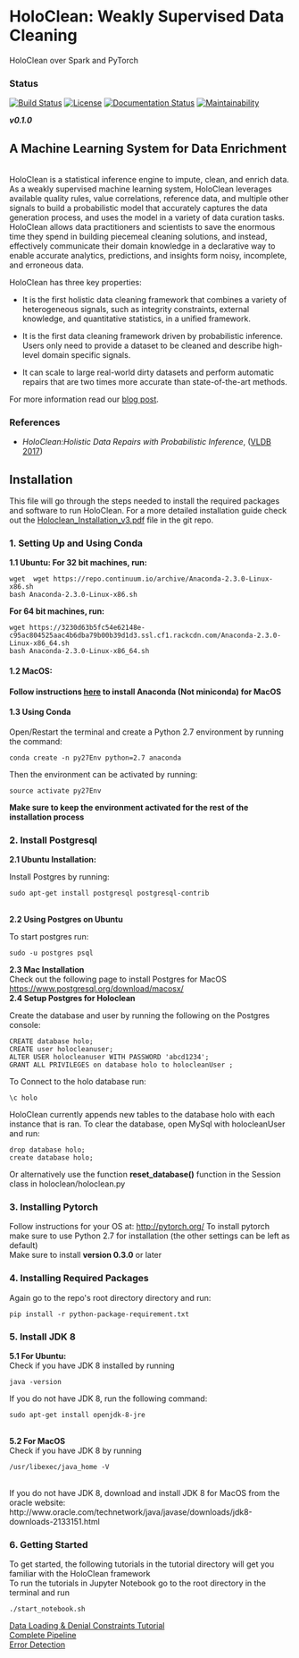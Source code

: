 # HoloClean: Weakly Supervised Data Cleaning
HoloClean over Spark and PyTorch

### Status

[![Build Status](https://travis-ci.org/HoloClean/HoloClean.svg?branch=test)](https://travis-ci.org/HoloClean/HoloClean)
[![License](https://img.shields.io/badge/License-Apache%202.0-blue.svg)](https://opensource.org/licenses/Apache-2.0)
[![Documentation Status](https://readthedocs.org/projects/holoclean/badge/?version=latest)](http://holoclean.readthedocs.io/en/latest/?badge=latest)
[![Maintainability](https://api.codeclimate.com/v1/badges/d355e754057907628593/maintainability)](https://codeclimate.com/github/HoloClean/HoloClean/maintainability)


**_v0.1.0_**

## A Machine Learning System for Data Enrichment
<p>
<br>
HoloClean is a statistical inference engine to impute, clean, and enrich data. As a weakly supervised machine learning system, HoloClean leverages available quality rules, value correlations, reference data, and multiple other signals to build a probabilistic model that accurately captures the data generation process, and uses the model in a variety of data curation tasks. HoloClean allows data practitioners and scientists to save the enormous time they spend in building piecemeal cleaning solutions, and instead, effectively communicate their domain knowledge in a declarative way to enable accurate analytics, predictions, and insights form noisy, incomplete, and erroneous data.
</p>


<p>HoloClean has three key properties:
</p>
<ul>
<li><p>It is the first holistic data cleaning framework that combines a variety of heterogeneous signals, such as integrity constraints, external knowledge, and quantitative statistics, in a unified framework.</p></li>
<li><p>It is the first data cleaning framework driven by probabilistic inference. Users only need to provide a dataset to be cleaned and describe high-level domain specific signals.</p></li>
<li><p>It can scale to large real-world dirty datasets and perform automatic repairs that are two times more accurate than state-of-the-art methods.</p></li>
</ul>

<p>
For more information read our <a href="https://holoclean.github.io/gh-pages/blog/holoclean.html">blog post</a>.
</p>

### References
* _HoloClean:Holistic Data Repairs with Probabilistic Inference_, ([VLDB 2017](https://arxiv.org/pdf/1702.00820.pdf))


## Installation

This file will go through the steps needed to install the required packages and software to run HoloClean. For a more detailed installation guide check out the [Holoclean_Installation_v3.pdf](docs/Holoclean_Installation_v3.pdf) file in the git repo.

### 1. Setting Up and Using Conda 
 <b>1.1 Ubuntu: </b>
 <b>For 32 bit machines, run:</b>
 
 ```
 wget  wget https://repo.continuum.io/archive/Anaconda-2.3.0-Linux-x86.sh
 bash Anaconda-2.3.0-Linux-x86.sh
 ```

<b>For 64 bit machines, run: </b>
```
wget https://3230d63b5fc54e62148e-c95ac804525aac4b6dba79b00b39d1d3.ssl.cf1.rackcdn.com/Anaconda-2.3.0-Linux-x86_64.sh
bash Anaconda-2.3.0-Linux-x86_64.sh
```
<h4>1.2 MacOS: <h4>

Follow instructions [here](https://conda.io/docs/user-guide/install/macos.html) to install Anaconda (Not miniconda) for MacOS

<h4> 1.3 Using Conda </h4>
Open/Restart the terminal and create a Python 2.7 environment by running the command:

	conda create -n py27Env python=2.7 anaconda

Then the environment can be activated by running:

	source activate py27Env
<b> Make sure to keep the environment activated for the rest of the installation process </b>

### 2. Install Postgresql
<b> 2.1 Ubuntu Installation: </b>

Install Postgres by running:
```
sudo apt-get install postgresql postgresql-contrib
```
<br>
<b> 2.2 Using Postgres on Ubuntu </b>

To start postgres run:
```
sudo -u postgres psql
```
<b> 2.3 Mac Installation </b>
<br>
Check out the following page to install Postgres for MacOS
<br>
https://www.postgresql.org/download/macosx/
<br>
<b> 2.4 Setup Postgres for Holoclean </b>

Create the database and user by running the following on the Postgres console:
```
CREATE database holo;
CREATE user holocleanuser;
ALTER USER holocleanuser WITH PASSWORD 'abcd1234';
GRANT ALL PRIVILEGES on database holo to holocleanUser ;
```
To Connect to the holo database run:
```
\c holo
```
HoloClean currently appends new tables to the database holo with each instance that is ran.
To clear the database, open MySql with holocleanUser and run:
```
drop database holo;
create database holo;
```

Or alternatively use the function <b>reset_database()</b> function in the Session class in holoclean/holoclean.py




### 3. Installing Pytorch

Follow instructions for your OS at:
http://pytorch.org/
To install pytorch
<br>
make sure to use Python 2.7 for installation (the other settings can be left as default)
<br>
Make sure to install <b>version 0.3.0</b> or later
<br>

### 4. Installing Required Packages
Again go to the repo's root directory directory and run:
```
pip install -r python-package-requirement.txt
```



### 5. Install JDK 8
<b> 5.1 For Ubuntu: </b>
<br>
Check if you have JDK 8 installed by running
```
java -version
```
If you do not have JDK 8, run the following command: 
```
sudo apt-get install openjdk-8-jre
```
<br>
<b> 5.2 For MacOS </b>
<br>
Check if you have JDK 8 by running

	/usr/libexec/java_home -V

<br>
If you do not have JDK 8, download and install JDK 8 for MacOS from the oracle website: http://www.oracle.com/technetwork/java/javase/downloads/jdk8-downloads-2133151.html

### 6. Getting Started
To get started, the following tutorials in the tutorial directory will get you familiar with the HoloClean framework
<br>
To run the tutorials in Jupyter Notebook go to the root directory in the terminal and run
```
./start_notebook.sh
```
[Data Loading & Denial Constraints Tutorial](tutorial/Tutorial_1.ipynb)
<br>
[Complete Pipeline](tutorial/Tutorial_2.ipynb)
<br>
[Error Detection](tutorial/Tutorial_3.ipynb)
<br>

